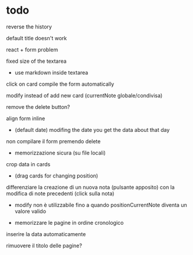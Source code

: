 # todo

reverse the history

default title doesn't work

react + form problem

fixed size of the textarea

- use markdown inside textarea

click on card compile the form automatically

modify instead of add new card (currentNote globale/condivisa)

remove the delete button?

align form inline

- (default date) modifing the date you get the data about that day

non compilare il form premendo delete

- memorizzazione sicura (su file locali)

crop data in cards

- (drag cards for changing position)

differenziare la creazione di un nuova nota (pulsante apposito) con la modifica di note precedenti (click sulla nota)

- modify non è utilizzabile fino a quando positionCurrentNote diventa un valore valido

- memorizzare le pagine in ordine cronologico

inserire la data automaticamente

rimuovere il titolo delle pagine?
